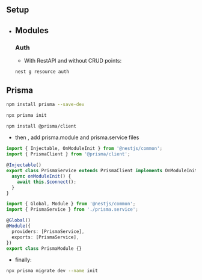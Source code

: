 ## Setup

- ## Modules

  ### Auth

  - With RestAPI and without CRUD points:

  ```bash
  nest g resource auth
  ```

## Prisma

```bash
npm install prisma --save-dev
```

```bash
npx prisma init
```

```bash
npm install @prisma/client
```

- then , add prisma.module and prisma.service files

```ts
import { Injectable, OnModuleInit } from '@nestjs/common';
import { PrismaClient } from '@prisma/client';

@Injectable()
export class PrismaService extends PrismaClient implements OnModuleInit {
  async onModuleInit() {
    await this.$connect();
  }
}
```

```ts
import { Global, Module } from '@nestjs/common';
import { PrismaService } from './prisma.service';

@Global()
@Module({
  providers: [PrismaService],
  exports: [PrismaService],
})
export class PrismaModule {}
```

- finally:

```bash
npx prisma migrate dev --name init
```
